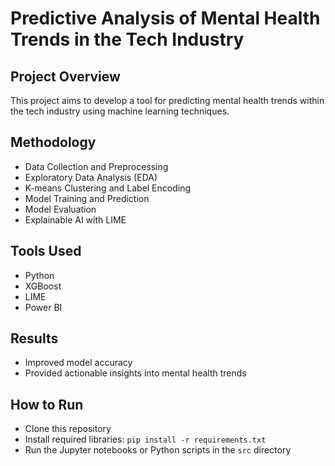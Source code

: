 # Predictive Analysis of Mental Health Trends in the Tech Industry

## Project Overview
This project aims to develop a tool for predicting mental health trends within the tech industry using machine learning techniques.

## Methodology
- Data Collection and Preprocessing
- Exploratory Data Analysis (EDA)
- K-means Clustering and Label Encoding
- Model Training and Prediction
- Model Evaluation
- Explainable AI with LIME

## Tools Used
- Python
- XGBoost
- LIME
- Power BI

## Results
- Improved model accuracy
- Provided actionable insights into mental health trends

## How to Run
- Clone this repository
- Install required libraries: `pip install -r requirements.txt`
- Run the Jupyter notebooks or Python scripts in the `src` directory
